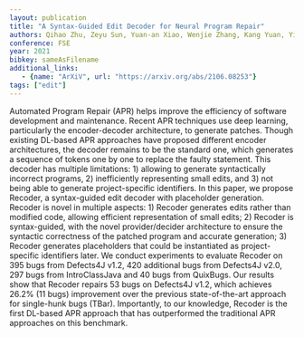 ```yaml
---
layout: publication
title: "A Syntax-Guided Edit Decoder for Neural Program Repair"
authors: Qihao Zhu, Zeyu Sun, Yuan-an Xiao, Wenjie Zhang, Kang Yuan, Yingfei Xiong, Lu Zhang
conference: FSE
year: 2021
bibkey: sameAsFilename
additional_links:
   - {name: "ArXiV", url: "https://arxiv.org/abs/2106.08253"}
tags: ["edit"]
---
```

Automated Program Repair (APR) helps improve the efficiency of software development and maintenance. Recent APR techniques use deep learning, particularly the encoder-decoder architecture, to generate patches.
Though existing DL-based APR approaches have proposed different encoder architectures, the decoder remains to be the standard one, which generates a sequence of tokens one by one to replace the faulty statement.
This decoder has multiple limitations: 1) allowing to generate syntactically incorrect programs, 2) inefficiently representing small edits, and 3) not being able to generate project-specific identifiers.
In this paper, we propose Recoder, a syntax-guided edit decoder with placeholder generation. Recoder is novel in multiple aspects: 1) Recoder generates edits rather than modified code, allowing efficient representation of small edits; 2) Recoder is syntax-guided, with the novel provider/decider architecture to ensure the syntactic correctness of the patched program and accurate generation; 3) Recoder generates placeholders that could be instantiated as project-specific identifiers later.
We conduct experiments to evaluate Recoder on 395 bugs from Defects4J v1.2, 420 additional bugs from Defects4J v2.0, 297 bugs from IntroClassJava and 40 bugs from QuixBugs. Our results show that Recoder repairs 53 bugs on Defects4J v1.2, which achieves 26.2% (11 bugs) improvement over the previous state-of-the-art approach for single-hunk bugs (TBar). Importantly, to our knowledge, Recoder is the first DL-based APR approach that has outperformed the traditional APR approaches on this benchmark. 
